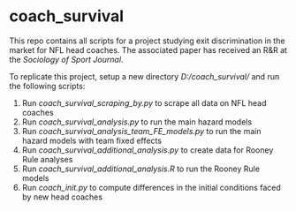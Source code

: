 # coach_survival

This repo contains all scripts for a project studying exit discrimination in the market for NFL head coaches. The associated paper has received an R&R at the *Sociology of Sport Journal*.

To replicate this project, setup a new directory *D:/coach_survival/* and run the following scripts:
1. Run *coach_survival_scraping_by.py* to scrape all data on NFL head coaches
2. Run *coach_survival_analysis.py* to run the main hazard models
3. Run *coach_survival_analysis_team_FE_models.py* to run the main hazard models with team fixed effects
4. Run *coach_survival_additional_analysis.py* to create data for Rooney Rule analyses
5. Run *coach_survival_additional_analysis.R* to run the Rooney Rule models
6. Run *coach_init.py* to compute differences in the initial conditions faced by new head coaches

